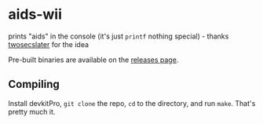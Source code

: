 # aids-wii
prints "aids" in the console (it's just `printf` nothing special) - thanks [twosecslater](https://github.com/2secslater) for the idea

Pre-built binaries are available on the [releases page](https://github.com/dmgrstuff/aids-wii/releases).

## Compiling
Install devkitPro, `git clone` the repo, `cd` to the directory, and run `make`. That's pretty much it.
